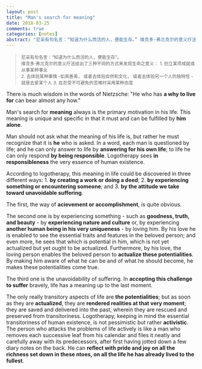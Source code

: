 ```yaml
---
layout: post
title: "Man's search for meaning"
date: 2018-03-25
comments: true
categories: [notes]
abstract: "尼采有句名言：“知道为什么而活的人，便能生存。” 维克多·弗兰克尔的意义疗法给出了三种不同的方式来发现生命之意义： 1. 创立某项成就或从事某种事业 2. 体验某种事情 -如真善美 - 体验自然和文化或体验另一个人的独特性-就是去爱某个人 3.在忍受不可避免的苦难时采用某种态度"
---
```

> <small>尼采有句名言：“知道为什么而活的人，便能生存”。</small> <br/>
> <small>维克多·弗兰克尔的意义疗法给出了三种不同的方式来发现生命之意义：</small>
> <small> 1. 创立某项成就或从事某种事业 </small>  
> <small> 2. 去体验某种事情 -如真善美， 或者去体验自然和文化， 或者去体验另一个人的独特性 -就是去爱某个人</small> 
> <small> 3. 在忍受不可避免的苦难时采用某种态度</small>



There is much wisdom in the words of Nietzsche: "He who has **a why to live for** can bear almost any how."

Man's search for **meaning** always is the primary motivation in his life. This meaning is unique and specific in that it must and can be fulfilled by **him alone**.  

Man should not ask what the meaning of his life is, but rather he must recognize that it is **he** who is asked. In a word, each man is questioned by life; and he can only answer to life by **answering for his own life**; to life he can only respond **by being responsible**. Logotherapy sees **in responsibleness** the very essence of human existence.  

According to logotherapy, this meaning in life could be discovered in three different ways: 1. **by creating a work or doing a deed**; 2. **by experiencing something or encountering someone**; and 3. **by the attitude we take toward unavoidable suffering**.

The first, the way of **acievement or accomplishment**, is quite obvious.  

The second one is by experiencing something - such as **goodness, truth, and beauty** - by **experiencing nature and culture** or, by experiencing **another human being in his very uniqueness** - by loving him.  By his love he is enabled to see the essential traits and features in the beloved person; and even more, he sees that which is potential in him, which is not yet actualized but yet ought to be actualized. Furthermore, by his love, the loving person enables the beloved person to **actualize these potentialities**. By making him aware of what he can be and of what he should become, he makes these potentialities come true.  

The third one is the unavoidability of suffering. In **accepting this challenge to suffer** bravely, life has a meaning up to the last moment.  

The only really transitory aspects of life are **the potentialities**; but as soon as they are **actualized**, they are **rendered realities at that very moment**; they are saved and delivered into the past, wherein they are rescued and preserved from transitoriness.  Logotherapy, keeping in mind the essential transitoriness of human existence, is not pessimistic but rather **activistic**. The person who attacks the problems of life actively is like a man who removes each successive leaf from his calendar and files it neatly and carefully away with its predecessors, after first having jotted down a few diary notes on the back. He can **reflect with pride and joy on all the richness set down in these ntoes, on all the life he has already lived to the fullest**.

